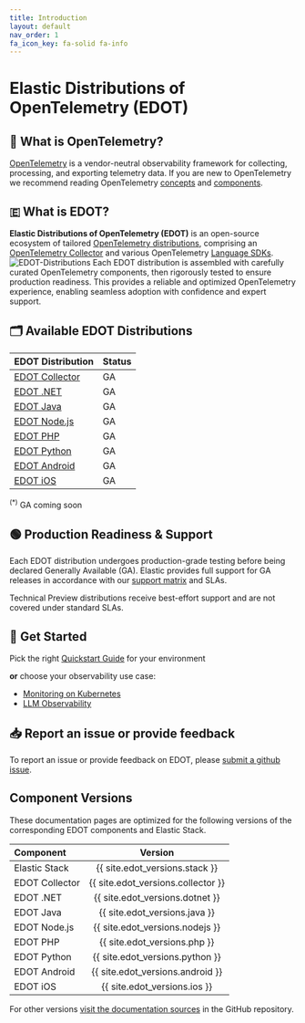 ```yaml
---
title: Introduction
layout: default
nav_order: 1
fa_icon_key: fa-solid fa-info
---
```


# Elastic Distributions of OpenTelemetry (EDOT)

## 🔭 What is OpenTelemetry?
[OpenTelemetry](https://opentelemetry.io/docs/) is a vendor-neutral observability framework for collecting, processing, and exporting telemetry data. If you are new to OpenTelemetry we recommend reading OpenTelemetry [concepts](https://opentelemetry.io/docs/concepts/) and [components](https://opentelemetry.io/docs/concepts/components/).

## 🇪 What is EDOT?

**Elastic Distributions of OpenTelemetry (EDOT)** is an open-source ecosystem of tailored [OpenTelemetry distributions](https://opentelemetry.io/docs/concepts/distributions/), comprising an [OpenTelemetry Collector](https://opentelemetry.io/docs/collector/) and various OpenTelemetry [Language SDKs](https://opentelemetry.io/docs/languages/).
![EDOT-Distributions](./images/EDOT-SDKs-Collector.png)
Each EDOT distribution is assembled with carefully curated OpenTelemetry components, then rigorously tested to ensure production readiness. This provides a reliable and optimized OpenTelemetry experience, enabling seamless adoption with confidence and expert support.

## 🗂️ Available EDOT Distributions

| EDOT Distribution | Status |
|:-------------------|:---------------|
| [EDOT Collector](./edot-collector/index) | GA |
| [EDOT .NET](./edot-sdks/dotnet/index) | GA |
| [EDOT Java](./edot-sdks/java/index) | GA |
| [EDOT Node.js](./edot-sdks/nodejs/index) | GA |
| [EDOT PHP](./edot-sdks/php/index) | GA |
| [EDOT Python](./edot-sdks/python/index) | GA |
| [EDOT Android](https://www.elastic.co/guide/en/apm/agent/android/current/intro.html) | GA |
| [EDOT iOS](https://www.elastic.co/guide/en/apm/agent/swift/current/intro.html) | GA |

<sup>(*)</sup> GA coming soon

## 🟢 Production Readiness & Support

Each EDOT distribution undergoes production-grade testing before being declared Generally Available (GA). Elastic provides full support for GA releases in accordance with our [support matrix](https://www.elastic.co/support/matrix) and SLAs.

Technical Preview distributions receive best-effort support and are not covered under standard SLAs.

## 🚀 Get Started

Pick the right [Quickstart Guide](./quickstart/index) for your environment 

**or** choose your observability use case:

- [Monitoring on Kubernetes](./use-cases/kubernetes/index)
- [LLM Observability](./use-cases/llm/index)

## 📥 Report an issue or provide feedback
To report an issue or provide feedback on EDOT, please [submit a github issue](https://github.com/elastic/opentelemetry/issues/new/choose).

## Component Versions

These documentation pages are optimized for the following versions of the corresponding EDOT components and Elastic Stack.

| Component | Version |
|:---|:---:|
|Elastic Stack | {{ site.edot_versions.stack }} |
|EDOT Collector| {{ site.edot_versions.collector }} |
|EDOT .NET| {{ site.edot_versions.dotnet }} |
|EDOT Java| {{ site.edot_versions.java }} |
|EDOT Node.js| {{ site.edot_versions.nodejs }} |
|EDOT PHP| {{ site.edot_versions.php }} |
|EDOT Python| {{ site.edot_versions.python }} |
|EDOT Android| {{ site.edot_versions.android }} |
|EDOT iOS| {{ site.edot_versions.ios }} |

For other versions [visit the documentation sources](https://github.com/elastic/opentelemetry/tags) in the GitHub repository.